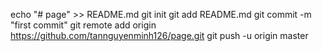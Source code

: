 echo "# page" >> README.md
git init
git add README.md
git commit -m "first commit"
git remote add origin https://github.com/tannguyenminh126/page.git
git push -u origin master